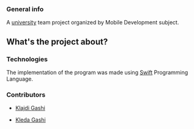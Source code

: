 ### General info

A [university](https://fiek.uni-pr.edu) team project organized by Mobile Development subject.

## What's the project about?

### Technologies 
The implementation of the program was made using [Swift](https://www.swift.org/) Programming Language.



### Contributors
- [Klajdi Gashi](https://github.com/KlajdiGashi)

- [Kleda Gashi](https://github.com/kledagashi)
